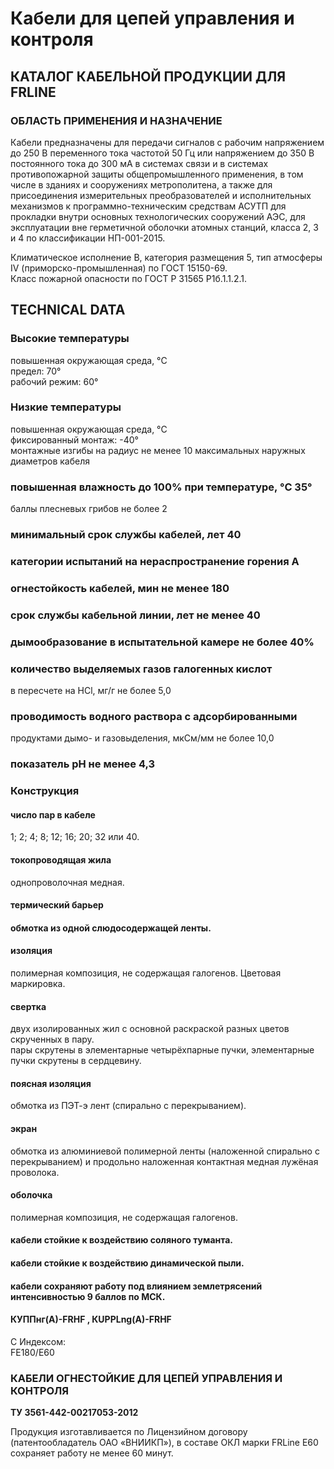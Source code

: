 # Кабели для цепей управления и контроля

## КАТАЛОГ КАБЕЛЬНОЙ ПРОДУКЦИИ ДЛЯ FRLINE  
### ОБЛАСТЬ ПРИМЕНЕНИЯ И НАЗНАЧЕНИЕ  

Кабели предназначены для передачи сигналов с рабочим напряжением до 250 В переменного тока частотой 50 Гц или напряжением до 350 В постоянного тока до 300 мА в системах связи и в системах противопожарной защиты общепромышленного применения, в том числе в зданиях и сооружениях метрополитена, а также для присоединения измерительных преобразователей и исполнительных механизмов к программно-техническим средствам АСУТП для прокладки внутри основных технологических сооружений АЭС, для эксплуатации вне герметичной оболочки атомных станций, класса 2, 3 и 4 по классификации НП-001-2015.

Климатическое исполнение В, категория размещения 5, тип атмосферы IV (приморско-промышленная) по ГОСТ 15150-69.  
Класс пожарной опасности по ГОСТ Р 31565 P1б.1.1.2.1.

## TECHNICAL DATA 

### Высокие температуры 
повышенная окружающая среда, °C   
предел: 70°  
рабочий режим: 60°   

### Низкие температуры 
повышенная окружающая среда, °C   
фиксированный монтаж: -40°   
монтажные изгибы на радиус не менее 10 максимальных наружных диаметров кабеля   

### повышенная влажность до 100% при температуре, °C 35°   
баллы плесневых грибов не более 2   

### минимальный срок службы кабелей, лет 40   

### категории испытаний на нераспространение горения A   
### огнестойкость кабелей, мин не менее 180   
### срок службы кабельной линии, лет не менее 40   
### дымообразование в испытательной камере не более 40%   
### количество выделяемых газов галогенных кислот   
в пересчете на HCl, мг/г не более 5,0   
### проводимость водного раствора с адсорбированными   
продуктами дымо- и газовыделения, мкСм/мм не более 10,0   
### показатель рН не менее 4,3   

### Конструкция  
#### число пар в кабеле  
1; 2; 4; 8; 12; 16; 20; 32 или 40.   
#### токопроводящая жила  
однопроволочная медная.   
#### термический барьер   
#### обмотка из одной слюдосодержащей ленты.   
#### изоляция  
полимерная композиция, не содержащая галогенов. Цветовая маркировка.   
#### свертка   
двух изолированных жил с основной раскраской разных цветов скрученных в пару.   
пары скрутены в элементарные четырёхпарные пучки, элементарные пучки скрутены в сердцевину.   
#### поясная изоляция   
обмотка из ПЭТ-э лент (спирально с перекрыванием).   
#### экран   
обмотка из алюминиевой полимерной ленты (наложенной спирально с перекрыванием) и продольно наложенная контактная медная лужёная проволока.   
#### оболочка   
полимерная композиция, не содержащая галогенов.   
#### кабели стойкие к воздействию соляного туманта.   
#### кабели стойкие к воздействию динамической пыли.   
#### кабели сохраняют работу под влиянием землетрясений интенсивностью 9 баллов по МСК.   
#### КУППнг(А)-FRHF , КUPPLng(А)-FRHF   
С Индексом:   
FE180/E60   

### КАБЕЛИ ОГНЕСТОЙКИЕ ДЛЯ ЦЕПЕЙ УПРАВЛЕНИЯ И КОНТРОЛЯ  
**ТУ 3561-442-00217053-2012**

Продукция изготавливается по Лицензийном договору (патентообладатель ОАО «ВНИИКП»), в составе ОКЛ марки FRLine Е60 сохраняет работу не менее 60 минут.  
